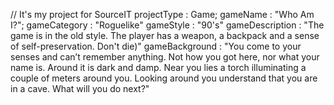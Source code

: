 // It's my project for SourceIT
projectType : Game;
gameName : "Who Am I?";
gameCategory : "Roguelike"
gameStyle : "90's"
gameDescription : "The game is in the old style. The player has a weapon, a backpack and 
                   a sense of self-preservation. Don't die)"
gameBackground : "You come to your senses and can’t remember anything. Not how you got here, nor what your name is. 
                  Around it is dark and damp. Near you lies a torch illuminating a couple of meters around you. 
                  Looking around you understand that you are in a cave. What will you do next?"

